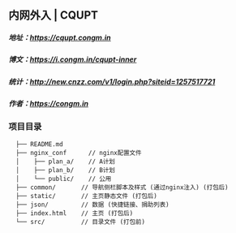 ## 内网外入 | CQUPT

##### 地址：https://cqupt.congm.in
##### 博文：https://i.congm.in/cqupt-inner
##### 统计：http://new.cnzz.com/v1/login.php?siteid=1257517721
##### 作者：https://congm.in

### 项目目录
```
  ├── README.md
  ├── nginx_conf      // nginx配置文件
  │    ├── plan_a/    // A计划
  │    ├── plan_b/    // B计划
  │    └── public/    // 公用
  ├── common/       // 导航侧栏脚本及样式 (通过nginx注入) (打包后)
  ├── static/       // 主页静态文件 (打包后)
  ├── json/         // 数据 (快捷链接、捐助列表)
  ├── index.html    // 主页 (打包后)
  └── src/          // 目录文件 (打包前)
```